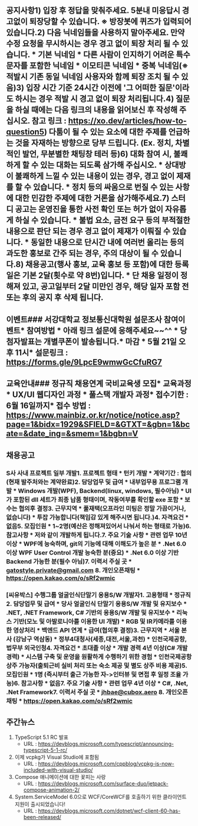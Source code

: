 ## 공지사항1) 입장 후 정답을 맞춰주세요. 5분내 미응답시 경고없이 퇴장당할 수 있습니다.    ※ 방장봇에 퀴즈가 입력되어 있습니다.2) 다음 닉네임들을 사용하지 말아주세요. 만약 수정 요청을 무시하시는 경우 경고 없이 퇴장 처리 될 수 있습니다.   * 기본 닉네임   * 다른 사람이 인지하기 어려운 특수문자를 포함한 닉네임   * 이모티콘 닉네임   * 중복 닉네임(※적발시 기존 동일 닉네임 사용자와 함께 퇴장 조치 될 수 있음)3) 입장 시간 기준 24시간 이전에 '그 어떠한 질문'이라도 하시는 경우 적발 시 경고 없이 퇴장 처리됩니다.4) 질문을 하실 때에는 다음 링크의 내용을 읽어보신 후 작성해 주십시오.   참고 링크 : https://xo.dev/articles/how-to-question5) 다툼이 될 수 있는 요소에 대한 주제를 언급하는 것을 자재하는 방향으로 당부 드립니다.   (Ex. 정치, 차별적인 발언, 무분별한 채팅창 테러 등)6) 대화 참여 시, 불쾌하게 할 수 있는 대화는 되도록 삼가해 주십시오.   * 상대방이 불쾌하게 느낄 수 있는 내용이 있는 경우, 경고 없이 제재를 할 수 있습니다.   * 정치 등의 싸움으로 번질 수 있는 사항에 대한 민감한 주제에 대한 거론을 삼가해주세요.7) 스터디 공고는 운영진을 통한 사전 확인 또는 허가 없이 자유롭게 하실 수 있습니다.   * 불법 요소, 금전 요구 등의 부적절한 내용으로 판단 되는 경우 경고 없이 제재가 이뤄질 수 있습니다.   * 동일한 내용으로 단시간 내에 여러번 올리는 등의 과도한 홍보로 간주 되는 경우, 주의 대상이 될 수 있습니다.8) 채용공고(행사 홍보, 교육 홍보 등 포함)에 대한 등록일은 기본 2달(횟수로 약 8번)입니다.   * 단 채용 일정이 정해져 있고, 공고일부터 2달 미만인 경우, 해당 일자 포함 전 또는 후의 공지 후 삭제 됩니다.## 이벤트### 서강대학교 정보통신대학원 설문조사 참여이벤트* 참여방법  * 아래 링크 설문에 응해주세요~~^^  * 당첨자발표는 개별쿠폰이 발송됩니다.* 마감  * 5월 21일 오후 11시* 설문링크 : https://forms.gle/9LpcE9wmwGcCfuRG7## 교육안내### 정규직 채용연계 국비교육생 모집* 교육과정   * UX/UI 웹디자인 과정    * 풀스택 개발자 과정* 접수기한 : 6월 16일까지* 접수 방법 : https://www.mainbiz.or.kr/notice/notice.asp?page=1&bidx=1929&SFIELD=&GTXT=&gbn=1&bcate=&date_ing=&smem=1&bgbn=V## 채용공고### S사 사내 프로젝트 일부 개발1. 프로젝트 형태  * 턴키 개발  * 계약기간 : 협의(현재 발주처와는 계약완료)2. 담당업무 및 급여  * 내부업무용 프로그램 개발  * Windows 개발(WPF), Backend(linux, windows, 필수아님)  * UI 가 포함된 dll 세트가 최종 납품 형태이며, 작동여부를 확인할 exe 포함  * 보수는 협의후 결정3. 근무지역  * 풀재택(오프라인 미팅은 정말 가끔이거나, 없습니다)  * 투잡 가능합니다(책임감 있게 해주시면 됩니다.)4. 자격요건  * 없음5. 모집인원  * 1~2명(예산은 정해져있어서 나눠서 하는 형태로 가능)6. 참고사항  * 저와 같이 개발하게 됩니다.7. 주요 기술 사항  * 관련 업무 10년 이상  * WPF에 능숙하며, git의 기능에 대해 이해도가 높은 분  * .Net 6.0 이상 WPF User Control 개발 능숙한 분(중요)  * .Net 6.0 이상 기반 Backend 가능한 분(필수 아님)7. 이력서 주실 곳  * gatostyle.private@gmail.com 8. 개인오픈채팅  * https://open.kakao.com/o/sRf2wmic  ### [씨유박스] 수행그룹 얼굴인식단말기 응용S/W 개발자1. 고용형태  * 정규직2. 담당업무 및 급여 *  당사 얼굴인식 단말기 응용S/W 개발 및 유지보수 *  .NET, .NET Framework, C# 기반의 응용S/W 개발 및 유지보수 *  리눅스 기반(모노 및 아발로니아를 이용한 UI 개발) *  RGB 및 IR카메라를 이용한 영상처리 *  백엔드 API 연계 *  급여(협의후 결정)3. 근무지역  * 서울 본사 (강남구 역삼동)  * 정부4대청사(세종,대전,서울,과천)  * 인천국제공항, 법무부 외국인청4. 자격요건  * 초대졸 이상  * 개발 경력 4년 이상(C# 개발경력)  * 시스템 구축 및 운영을 원활하게 수행하기 위한 경험  * 인천국제공항 상주 가능자(출퇴근비 실비 처리 또는 숙소 제공 및 별도 상주 비용 제공)5. 모집인원  * 1명 (즉시부터 출근 가능한 자->인터뷰 및 면접 후 일정 조율 가능)6. 참고사항  * 없음7. 주요 기술 사항  * 관련 업무 4년 이상  * C#, .Net, .Net Framework7. 이력서 주실 곳  * jhbae@cubox.aero 8. 개인오픈채팅  * https://open.kakao.com/o/sRf2wmic## 주간뉴스1. TypeScript 5.1 RC 발표   * URL : https://devblogs.microsoft.com/typescript/announcing-typescript-5-1-rc/2. 이제 vcpkg가 Visual Studio에 포함됨   * URL : https://devblogs.microsoft.com/cppblog/vcpkg-is-now-included-with-visual-studio/3. Compose 애니메이션에 대한 꽃피는 사랑   * URL : https://devblogs.microsoft.com/surface-duo/jetpack-compose-animation-2/4. System.ServiceModel 6.0으로 WCF/CoreWCF를 호출하기 위한 클라이언트 지원이 출시되었습니다!   * URL : https://devblogs.microsoft.com/dotnet/wcf-client-60-has-been-released/